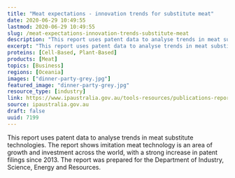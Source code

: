 ```yaml
---
title: "Meat expectations - innovation trends for substitute meat"
date: 2020-06-29 10:49:55
lastmod: 2020-06-29 10:49:55
slug: /meat-expectations-innovation-trends-substitute-meat
description: "This report uses patent data to analyse trends in meat substitute technologies. The report shows imitation meat technology is an area of growth and investment across the world, with a strong increase in patent filings since 2013. The report was prepared for the Department of Industry, Science, Energy and Resources."
excerpt: "This report uses patent data to analyse trends in meat substitute technologies. The report shows imitation meat technology is an area of growth and investment across the world, with a strong increase in patent filings since 2013. The report was prepared for the Department of Industry, Science, Energy and Resources."
proteins: [Cell-Based, Plant-Based]
products: [Meat]
topics: [Business]
regions: [Oceania]
images: ["dinner-party-grey.jpg"]
featured_image: "dinner-party-grey.jpg"
resource_type: [industry]
link: https://www.ipaustralia.gov.au/tools-resources/publications-reports/meat-expectations-innovation-trends-substitute-meat
source: ipaustralia.gov.au
draft: false
uuid: 7199
---
```

This report uses patent data to analyse trends in meat substitute
technologies. The report shows imitation meat technology is an area of
growth and investment across the world, with a strong increase in patent
filings since 2013. The report was prepared for the Department of
Industry, Science, Energy and Resources.
